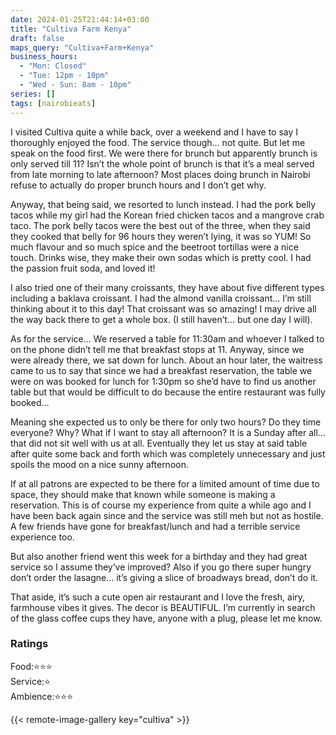 ```yaml
---
date: 2024-01-25T21:44:14+03:00
title: "Cultiva Farm Kenya"
draft: false
maps_query: "Cultiva+Farm+Kenya"
business_hours:
  - "Mon: Closed"
  - "Tue: 12pm - 10pm"
  - "Wed - Sun: 8am - 10pm"
series: []
tags: [nairobieats]
---
```


I visited Cultiva quite a while back, over a weekend and I have to say I thoroughly enjoyed the food. The service though… not quite. But let me speak on the food first. We were there for brunch but apparently brunch is only served till 11? Isn’t the whole point of brunch is that it’s a meal served from late morning to late afternoon? Most places doing brunch in Nairobi refuse to actually do proper brunch hours and I don’t get why.

Anyway, that being said, we resorted to lunch instead. I had the pork belly tacos while my girl had the Korean fried chicken tacos and a mangrove crab taco. The pork belly tacos were the best out of the three, when they said they cooked that belly for 96 hours they weren’t lying, it was so YUM! So much flavour and so much spice and the beetroot tortillas were a nice touch. Drinks wise, they make their own sodas which is pretty cool. I had the passion fruit soda, and loved it!

I also tried one of their many croissants, they have about five different types including a baklava croissant. I had the almond vanilla croissant… I’m still thinking about it to this day! That croissant was so amazing! I may drive all the way back there to get a whole box. (I still haven’t… but one day I will).

As for the service... We reserved a table for 11:30am and whoever I talked to on the phone didn’t tell me that breakfast stops at 11. Anyway, since we were already there, we sat down for lunch. About an hour later, the waitress came to us to say that since we had a breakfast reservation, the table we were on was booked for lunch for 1:30pm so she’d have to find us another table but that would be difficult to do because the entire restaurant was fully booked…

Meaning she expected us to only be there for only two hours? Do they time everyone? Why? What if I want to stay all afternoon? It is a Sunday after all… that did not sit well with us at all. Eventually they let us stay at said table after quite some back and forth which was completely unnecessary and just spoils the mood on a nice sunny afternoon.

If at all patrons are expected to be there for a limited amount of time due to space, they should make that known while someone is making a reservation. This is of course my experience from quite a while ago and I have been back again since and the service was still meh but not as hostile. A few friends have gone for breakfast/lunch and had a terrible service experience too.

But also another friend went this week for a birthday and they had great service so I assume they’ve improved? Also if you go there super hungry don’t order the lasagne… it’s giving a slice of broadways bread, don’t do it.

That aside, it’s such a cute open air restaurant and I love the fresh, airy, farmhouse vibes it gives. The decor is BEAUTIFUL. I’m currently in search of the glass coffee cups they have, anyone with a plug, please let me know.

### Ratings

Food:⭐️⭐️⭐️<br>
Service:⭐️<br>
Ambience:⭐️⭐️⭐️<br>

{{< remote-image-gallery key="cultiva" >}}
